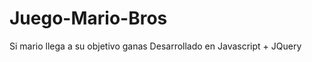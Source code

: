 Juego-Mario-Bros
================

Si mario llega a su objetivo ganas
Desarrollado en Javascript + JQuery
